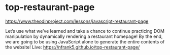 # top-restaurant-page
https://www.theodinproject.com/lessons/javascript-restaurant-page

Let’s use what we’ve learned and take a chance to continue practicing DOM manipulation by dynamically rendering a restaurant homepage! By the end, we are going to be using JavaScript alone to generate the entire contents of the website!
 Live: https://nfrank5.github.io/top-restaurant-page/
